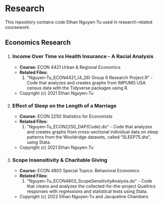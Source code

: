 # Research
This repository contains code Ethan Nguyen-Tu used in research-related coursework.


## Economics Research

1. ### Income Over Time vs Health Insurance - A Racial Analysis
    - **Course:** ECON 4421 Urban & Regional Economics
    - **Related Files:**
      1. "Nguyen-Tu_ECON4421_(4_26) Group 6 Research Project.R" - Code that analyzes and creates graphs from IMPUMS USA census data with the Tidyverse packages using R.
    - Copyright (c) 2021 Ethan Nguyen-Tu
2. ### Effect of Sleep on the Length of a Marriage
    - **Course:** ECON 2250 Statistics for Economists
    - **Related Files:**
      1. "Nguyen-Tu_ECON2250_DAP(Code).do" - Code that analyzes and creates graphs from cross-sectional individual data on sleep patterns from the Wooldridge datasets, called “SLEEP75.dta", using Stata.
    - Copyright (c) 2021 Ethan Nguyen-Tu
3. ### Scope Insensitivity & Charitable Giving
    - **Course:** ECON 4803 Special Topics: Behavioral Economics
    - **Related Files:**
      1. "Nguyen-Tu_ECON4803_ScopeSensitivityAnalysis.do" - Code that cleans and analyzes the collected-for-the-project Qualtrics responses with regressions and statistical tests using Stata.
    - Copyright (c) 2022 Ethan Nguyen-Tu and Jacqueline Chambers
